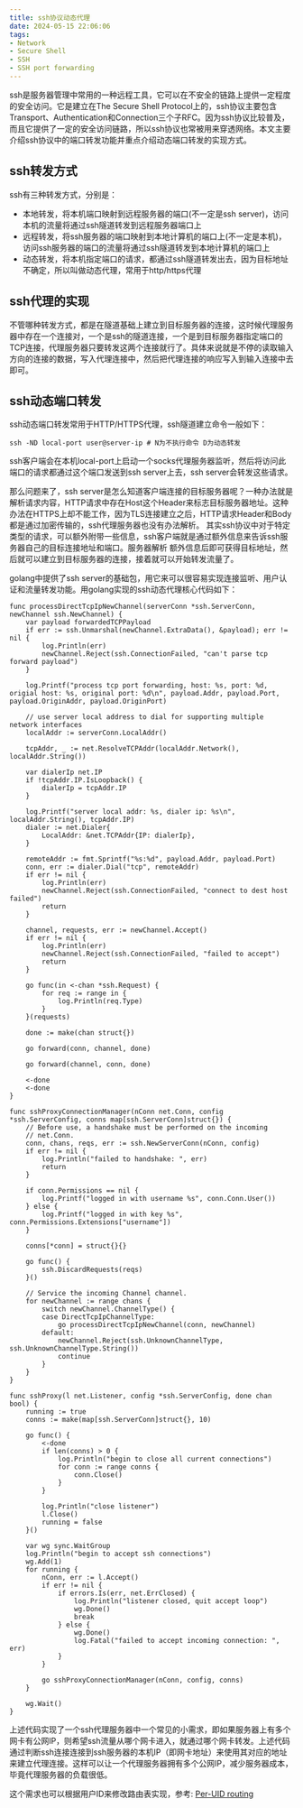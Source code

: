 ```yaml
---
title: ssh协议动态代理
date: 2024-05-15 22:06:06
tags:
- Network
- Secure Shell
- SSH
- SSH port forwarding
---
```


ssh是服务器管理中常用的一种远程工具，它可以在不安全的链路上提供一定程度的安全访问。它是建立在The Secure Shell Protocol上的，ssh协议主要包含Transport、Authentication和Connection三个子RFC。因为ssh协议比较普及，而且它提供了一定的安全访问链路，所以ssh协议也常被用来穿透网络。本文主要介绍ssh协议中的端口转发功能并重点介绍动态端口转发的实现方式。


## ssh转发方式

ssh有三种转发方式，分别是：

- 本地转发，将本机端口映射到远程服务器的端口(不一定是ssh server)，访问本机的流量将通过ssh隧道转发到远程服务器端口上
- 远程转发，将ssh服务器的端口映射到本地计算机的端口上(不一定是本机)，访问ssh服务器的端口的流量将通过ssh隧道转发到本地计算机的端口上
- 动态转发，将本机指定端口的请求，都通过ssh隧道转发出去，因为目标地址不确定，所以叫做动态代理，常用于http/https代理

## ssh代理的实现

不管哪种转发方式，都是在隧道基础上建立到目标服务器的连接，这时候代理服务器中存在一个连接对，一个是ssh的隧道连接，一个是到目标服务器指定端口的TCP连接，代理服务器只要转发这两个连接就行了。具体来说就是不停的读取输入方向的连接的数据，写入代理连接中，然后把代理连接的响应写入到输入连接中去即可。

## ssh动态端口转发

ssh动态端口转发常用于HTTP/HTTPS代理，ssh隧道建立命令一般如下：

```shell
ssh -ND local-port user@server-ip # N为不执行命令 D为动态转发
```

ssh客户端会在本机local-port上启动一个socks代理服务器监听，然后将访问此端口的请求都通过这个端口发送到ssh server上去，ssh server会转发这些请求。

那么问题来了，ssh server是怎么知道客户端连接的目标服务器呢？一种办法就是解析请求内容，HTTP请求中存在Host这个Header来标志目标服务器地址。这种办法在HTTPS上却不能工作，因为TLS连接建立之后，HTTP请求Header和Body都是通过加密传输的，ssh代理服务器也没有办法解析。
其实ssh协议中对于特定类型的请求，可以额外附带一些信息，ssh客户端就是通过额外信息来告诉ssh服务器自己的目标连接地址和端口。服务器解析
额外信息后即可获得目标地址，然后就可以建立到目标服务器的连接，接着就可以开始转发流量了。

golang中提供了ssh server的基础包，用它来可以很容易实现连接监听、用户认证和流量转发功能。用golang实现的ssh动态代理核心代码如下：

```golang
func processDirectTcpIpNewChannel(serverConn *ssh.ServerConn, newChannel ssh.NewChannel) {
	var payload forwardedTCPPayload
	if err := ssh.Unmarshal(newChannel.ExtraData(), &payload); err != nil {
		log.Println(err)
		newChannel.Reject(ssh.ConnectionFailed, "can't parse tcp forward payload")
	}

	log.Printf("process tcp port forwarding, host: %s, port: %d, origial host: %s, original port: %d\n", payload.Addr, payload.Port, payload.OriginAddr, payload.OriginPort)

	// use server local address to dial for supporting multiple network interfaces
	localAddr := serverConn.LocalAddr()

	tcpAddr, _ := net.ResolveTCPAddr(localAddr.Network(), localAddr.String())

	var dialerIp net.IP
	if !tcpAddr.IP.IsLoopback() {
		dialerIp = tcpAddr.IP
	}

	log.Printf("server local addr: %s, dialer ip: %s\n", localAddr.String(), tcpAddr.IP)
	dialer := net.Dialer{
		LocalAddr: &net.TCPAddr{IP: dialerIp},
	}

	remoteAddr := fmt.Sprintf("%s:%d", payload.Addr, payload.Port)
	conn, err := dialer.Dial("tcp", remoteAddr)
	if err != nil {
		log.Println(err)
		newChannel.Reject(ssh.ConnectionFailed, "connect to dest host failed")
		return
	}

	channel, requests, err := newChannel.Accept()
	if err != nil {
		log.Println(err)
		newChannel.Reject(ssh.ConnectionFailed, "failed to accept")
		return
	}

	go func(in <-chan *ssh.Request) {
		for req := range in {
			log.Println(req.Type)
		}
	}(requests)

	done := make(chan struct{})

	go forward(conn, channel, done)

	go forward(channel, conn, done)

	<-done
	<-done
}

func sshProxyConnectionManager(nConn net.Conn, config *ssh.ServerConfig, conns map[ssh.ServerConn]struct{}) {
	// Before use, a handshake must be performed on the incoming
	// net.Conn.
	conn, chans, reqs, err := ssh.NewServerConn(nConn, config)
	if err != nil {
		log.Println("failed to handshake: ", err)
		return
	}

	if conn.Permissions == nil {
		log.Printf("logged in with username %s", conn.Conn.User())
	} else {
		log.Printf("logged in with key %s", conn.Permissions.Extensions["username"])
	}

	conns[*conn] = struct{}{}

	go func() {
		ssh.DiscardRequests(reqs)
	}()

	// Service the incoming Channel channel.
	for newChannel := range chans {
		switch newChannel.ChannelType() {
		case DirectTcpIpChannelType:
			go processDirectTcpIpNewChannel(conn, newChannel)
		default:
			newChannel.Reject(ssh.UnknownChannelType, ssh.UnknownChannelType.String())
			continue
		}
	}
}

func sshProxy(l net.Listener, config *ssh.ServerConfig, done chan bool) {
	running := true
	conns := make(map[ssh.ServerConn]struct{}, 10)

	go func() {
		<-done
		if len(conns) > 0 {
			log.Println("begin to close all current connections")
			for conn := range conns {
				conn.Close()
			}
		}

		log.Println("close listener")
		l.Close()
		running = false
	}()

	var wg sync.WaitGroup
	log.Println("begin to accept ssh connections")
	wg.Add(1)
	for running {
		nConn, err := l.Accept()
		if err != nil {
			if errors.Is(err, net.ErrClosed) {
				log.Println("listener closed, quit accept loop")
				wg.Done()
				break
			} else {
				wg.Done()
				log.Fatal("failed to accept incoming connection: ", err)
			}
		}

		go sshProxyConnectionManager(nConn, config, conns)
	}

	wg.Wait()
}
```

上述代码实现了一个ssh代理服务器中一个常见的小需求，即如果服务器上有多个网卡有公网IP，则希望ssh流量从哪个网卡进入，就通过哪个网卡转发。上述代码通过判断ssh连接连接到ssh服务器的本机IP（即网卡地址）来使用其对应的地址来建立代理连接。这样可以让一个代理服务器拥有多个公网IP，减少服务器成本，毕竟代理服务器的负载很低。

这个需求也可以根据用户ID来修改路由表实现，参考: [Per-UID routing](https://superuser.com/questions/1585398/how-can-i-configure-the-source-ip-to-use-for-ssh-dynamic-forwards)